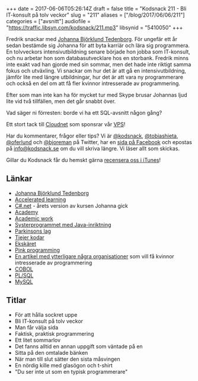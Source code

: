 +++
date = 2017-06-06T05:26:14Z
draft = false
title = "Kodsnack 211 - Bli IT-konsult på tolv veckor"
slug = "211"
aliases = ["/blog/2017/06/06/211"]
categories = ["avsnitt"]
audiofile = "https://traffic.libsyn.com/kodsnack/211.mp3"
libsynid = "5410050"
+++

Fredrik snackar med [Johanna Björklund Tedenborg](https://www.linkedin.com/in/johanna-bj%C3%B6rklund-tedenborg-5b8a6511b/). För ungefär ett år sedan bestämde sig Johanna för att byta karriär och lära sig programmera. En tolvveckors intensivutbildning senare började hon jobba som IT-konsult, och nu arbetar hon som databasutvecklare hos en storbank. Fredrik minns inte exakt vad han gjorde med sin sommar, men det hade inte riktigt samma fokus och utväxling. Vi snackar om hur det är att gå en intensivutbildning, jämför lite med längre utbildningar, hur det är att vara ny programmerare och också en del om att få fler kvinnor intresserade av programmering.

Efter som man inte kan ha för mycket tur med Skype brusar Johannas ljud lite vid två tillfällen, men det går snabbt över.

Vad säger ni förresten: borde vi ha ett SQL-avsnitt någon gång?

Ett stort tack till [Cloudnet](http://www.cloudnet.se) som sponsrar vår [VPS](http://en.wikipedia.org/wiki/Virtual_private_server)!

Har du kommentarer, frågor eller tips? Vi är [@kodsnack](https://www.twitter.com/kodsnack), [@tobiashieta](https://www.twitter.com/tobiashieta), [@oferlund](https://www.twitter.com/oferlund) och [@bjoreman](https://www.twitter.com/bjoreman) på Twitter, har en [sida på Facebook](https://www.facebook.com/kodsnack) och epostas på [info@kodsnack.se](mailto:info@kodsnack.se) om du vill skriva längre. Vi läser allt som skickas.

Gillar du Kodsnack får du hemskt gärna [recensera oss i iTunes](http://itunes.apple.com/se/podcast/kodsnack/id561631498?l=en)!

## Länkar ##
* [Johanna Björklund Tedenborg](https://www.linkedin.com/in/johanna-bj%C3%B6rklund-tedenborg-5b8a6511b/)
* [Accelerated learning](https://www.academy.se/om-academy/accelerated-learning)
* [C#.net](https://www.academy.se/program/cnet-ht17) - årets version av kursen Johanna gick
* [Academy](https://www.academy.se/)
* [Academic work](https://www.academicwork.se/kort-om-oss)
* [Systerprogrammet med Java-inriktning](https://www.academy.se/program/java-ht17)
* [Parkinsons lag](https://en.wikipedia.org/wiki/Parkinson%27s_law)
* [Tjejer kodar](http://www.tjejerkodar.se/)
* [Ekskäret](http://ekskaret.se/on-ekskaret/)
* [Pink programming](http://www.pinkprogramming.se/)
* [En artikel med ytterligare några organisationer](https://scandinaviantraveler.com/se/livsstil/kvinnor-som-kodar) som vill få kvinnor intresserade av programmering
* [COBOL](https://en.wikipedia.org/wiki/COBOL)
* [PL/SQL](https://en.wikipedia.org/wiki/PL/SQL)
* [MySQL](https://en.wikipedia.org/wiki/MySQL)

## Titlar ##
* För att hålla sockret uppe
* Bli IT-konsult på tolv veckor
* Man får välja sida
* Faktisk, praktisk programmering
* Ett litet sommarlov
* Det fanns alltid en annan uppgift som väntade på en
* Sitta på den omtalade bänken
* När man till slut sätter den sista måsvingen
* En nördig kille med glasögon och t-shirt
* "Du ser inte ut som en typisk programmerare"